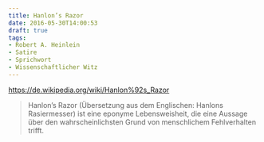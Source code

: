 ```yaml
---
title: Hanlon’s Razor
date: 2016-05-30T14:00:53
draft: true
tags:
- Robert A. Heinlein
- Satire
- Sprichwort
- Wissenschaftlicher Witz
---
```




https://de.wikipedia.org/wiki/Hanlon%92s_Razor

> Hanlon’s Razor (Übersetzung aus dem Englischen: Hanlons Rasiermesser) ist
> eine eponyme Lebensweisheit, die eine Aussage über den wahrscheinlichsten
> Grund von menschlichem Fehlverhalten trifft.
